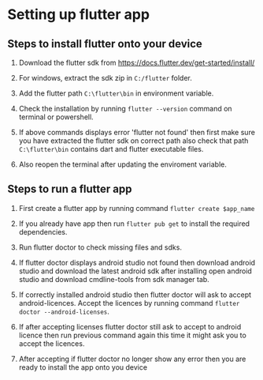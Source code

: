 # Setting up flutter app

## Steps to install flutter onto your device

1. Download the flutter sdk from https://docs.flutter.dev/get-started/install/

2. For windows, extract the sdk zip in `C:/flutter` folder.

3. Add the flutter path `C:\flutter\bin` in environment variable.

4. Check the installation by running `flutter --version` command on terminal or powershell.

5. If above commands displays error 'flutter not found' then first make sure you have extracted the flutter sdk on correct path also check that path `C:\flutter\bin` contains dart and flutter executable files.

6. Also reopen the terminal after updating the enviroment variable.


## Steps to run a flutter app

1. First create a flutter app by running command `flutter create $app_name`

2. If you already have app then run `flutter pub get` to install the required dependencies.

3. Run flutter doctor to check missing files and sdks.

4. If flutter doctor displays android studio not found then download android studio and download the latest android sdk
after installing open android studio and download cmdline-tools from sdk manager tab.

5. If correctly installed android studio then flutter doctor will ask to accept android-licences. Accept the licences by running command `flutter doctor --android-licenses`.

6. If after accepting licenses flutter doctor still ask to accept to android licence then run previous command again this time it might ask you to accept the licences.

7. After accepting if flutter doctor no longer show any error then you are ready to install the app onto you device

